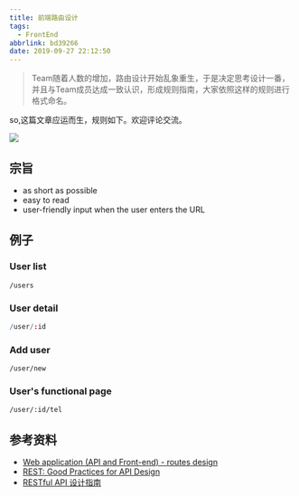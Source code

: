 ```yaml
---
title: 前端路由设计
tags:
  - FrontEnd
abbrlink: bd39266
date: 2019-09-27 22:12:50
---
```

> Team随着人数的增加，路由设计开始乱象重生，于是决定思考设计一番，并且与Team成员达成一致认识，形成规则指南，大家依照这样的规则进行格式命名。

so,这篇文章应运而生，规则如下。欢迎评论交流。

![](http://static.1991421.cn/2019-09-27-141209.jpg)

## 宗旨

- as short as possible
- easy to read
- user-friendly input when the user enters the URL
 
## 例子

### User list
```
/users

```
### User detail
```r
/user/:id

```

### Add user

```
/user/new

```

### User's functional page

```
/user/:id/tel

```


##  参考资料

- [Web application (API and Front-end) - routes design](https://stackoverflow.com/questions/55276627/web-application-api-and-front-end-routes-design)
- [REST: Good Practices for API Design](https://medium.com/hashmapinc/rest-good-practices-for-api-design-881439796dc9)
- [RESTful API 设计指南](http://www.ruanyifeng.com/blog/2014/05/restful_api.html)

